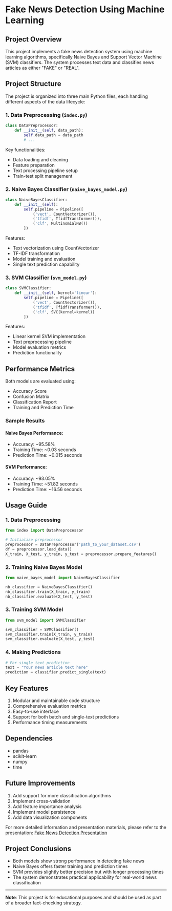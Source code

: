 # Fake News Detection Using Machine Learning

## Project Overview
This project implements a fake news detection system using machine learning algorithms, specifically Naive Bayes and Support Vector Machine (SVM) classifiers. The system processes text data and classifies news articles as either "FAKE" or "REAL".

## Project Structure
The project is organized into three main Python files, each handling different aspects of the data lifecycle:

### 1. Data Preprocessing (`index.py`)
```python
class DataPreprocessor:
    def __init__(self, data_path):
        self.data_path = data_path
        # ...
```
Key functionalities:
- Data loading and cleaning
- Feature preparation
- Text processing pipeline setup
- Train-test split management

### 2. Naive Bayes Classifier (`naive_bayes_model.py`)
```python
class NaiveBayesClassifier:
    def __init__(self):
        self.pipeline = Pipeline([
            ('vect', CountVectorizer()),
            ('tfidf', TfidfTransformer()),
            ('clf', MultinomialNB())
        ])
```
Features:
- Text vectorization using CountVectorizer
- TF-IDF transformation
- Model training and evaluation
- Single text prediction capability

### 3. SVM Classifier (`svm_model.py`)
```python
class SVMClassifier:
    def __init__(self, kernel='linear'):
        self.pipeline = Pipeline([
            ('vect', CountVectorizer()),
            ('tfidf', TfidfTransformer()),
            ('clf', SVC(kernel=kernel))
        ])
```
Features:
- Linear kernel SVM implementation
- Text preprocessing pipeline
- Model evaluation metrics
- Prediction functionality

## Performance Metrics
Both models are evaluated using:
- Accuracy Score
- Confusion Matrix
- Classification Report
- Training and Prediction Time

### Sample Results
#### Naive Bayes Performance:
- Accuracy: ~95.58%
- Training Time: ~0.03 seconds
- Prediction Time: ~0.015 seconds

#### SVM Performance:
- Accuracy: ~93.05%
- Training Time: ~51.82 seconds
- Prediction Time: ~16.56 seconds

## Usage Guide

### 1. Data Preprocessing
```python
from index import DataPreprocessor

# Initialize preprocessor
preprocessor = DataPreprocessor('path_to_your_dataset.csv')
df = preprocessor.load_data()
X_train, X_test, y_train, y_test = preprocessor.prepare_features()
```

### 2. Training Naive Bayes Model
```python
from naive_bayes_model import NaiveBayesClassifier

nb_classifier = NaiveBayesClassifier()
nb_classifier.train(X_train, y_train)
nb_classifier.evaluate(X_test, y_test)
```

### 3. Training SVM Model
```python
from svm_model import SVMClassifier

svm_classifier = SVMClassifier()
svm_classifier.train(X_train, y_train)
svm_classifier.evaluate(X_test, y_test)
```

### 4. Making Predictions
```python
# For single text prediction
text = "Your news article text here"
prediction = classifier.predict_single(text)
```

## Key Features
1. Modular and maintainable code structure
2. Comprehensive evaluation metrics
3. Easy-to-use interface
4. Support for both batch and single-text predictions
5. Performance timing measurements

## Dependencies
- pandas
- scikit-learn
- numpy
- time

## Future Improvements
1. Add support for more classification algorithms
2. Implement cross-validation
3. Add feature importance analysis
4. Implement model persistence
5. Add data visualization components

For more detailed information and presentation materials, please refer to the presentation:
[Fake News Detection Presentation](address_link_of_PPT)

## Project Conclusions
- Both models show strong performance in detecting fake news
- Naive Bayes offers faster training and prediction times
- SVM provides slightly better precision but with longer processing times
- The system demonstrates practical applicability for real-world news classification

---
**Note**: This project is for educational purposes and should be used as part of a broader fact-checking strategy.